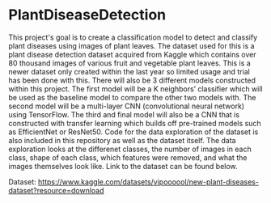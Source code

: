# PlantDiseaseDetection
This project's goal is to create a classification model to detect and classify plant diseases using images of plant leaves. The dataset used for this is a plant disease detection dataset acquired from Kaggle which contains over 80 thousand images of various fruit and vegetable plant leaves. This is a newer dataset only created within the last year so limited usage and trial has been done with this. There will also be 3 different models constructed within this project. The first model will be a K neighbors’ classifier which will be used as the baseline model to compare the other two models with. The second model will be a multi-layer CNN (convolutional neural network) using TensorFlow. The third and final model will also be a CNN that is constructed with transfer learning which builds off pre-trained models such as EfficientNet or ResNet50. 
Code for the data exploration of the dataset is also included in this repository as well as the dataset itself. The data exploration looks at the differenet classes, the number of images in each class, shape of each class, which features were removed, and what the images themselves look like. Link to the dataset can be found below. 

Dataset:
https://www.kaggle.com/datasets/vipoooool/new-plant-diseases-dataset?resource=download
